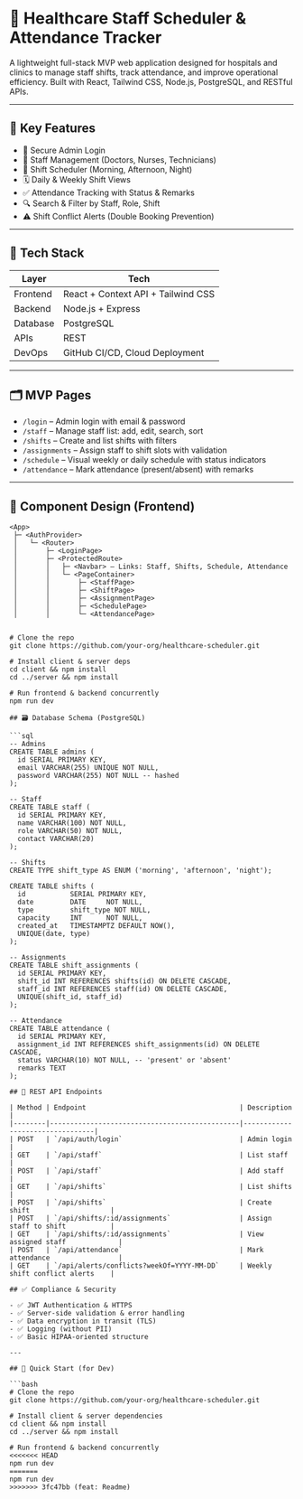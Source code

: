 # 🏥 Healthcare Staff Scheduler & Attendance Tracker

A lightweight full-stack MVP web application designed for hospitals and clinics to manage staff shifts, track attendance, and improve operational efficiency. Built with React, Tailwind CSS, Node.js, PostgreSQL, and RESTful APIs.

---

## 📌 Key Features

- 👤 Secure Admin Login
- 👥 Staff Management (Doctors, Nurses, Technicians)
- 📆 Shift Scheduler (Morning, Afternoon, Night)
- 🗓️ Daily & Weekly Shift Views
- ✅ Attendance Tracking with Status & Remarks
- 🔍 Search & Filter by Staff, Role, Shift
- ⚠️ Shift Conflict Alerts (Double Booking Prevention)

---

## 🧱 Tech Stack

| Layer      | Tech                 |
|------------|----------------------|
| Frontend   | React + Context API + Tailwind CSS |
| Backend    | Node.js + Express    |
| Database   | PostgreSQL           |
| APIs       | REST                 |
| DevOps     | GitHub CI/CD, Cloud Deployment |

---

## 🗂️ MVP Pages

- `/login` – Admin login with email & password
- `/staff` – Manage staff list: add, edit, search, sort
- `/shifts` – Create and list shifts with filters
- `/assignments` – Assign staff to shift slots with validation
- `/schedule` – Visual weekly or daily schedule with status indicators
- `/attendance` – Mark attendance (present/absent) with remarks

---

## 🧩 Component Design (Frontend)

```plaintext
<App>
 ├─ <AuthProvider>
 │   └─ <Router>
 │       ├─ <LoginPage>
 │       ├─ <ProtectedRoute>
 │       │   ├─ <Navbar> – Links: Staff, Shifts, Schedule, Attendance
 │       │   └─ <PageContainer>
 │       │       ├─ <StaffPage>
 │       │       ├─ <ShiftPage>
 │       │       ├─ <AssignmentPage>
 │       │       ├─ <SchedulePage>
 │       │       └─ <AttendancePage>


# Clone the repo
git clone https://github.com/your-org/healthcare-scheduler.git

# Install client & server deps
cd client && npm install
cd ../server && npm install

# Run frontend & backend concurrently
npm run dev

## 🗃️ Database Schema (PostgreSQL)

```sql
-- Admins
CREATE TABLE admins (
  id SERIAL PRIMARY KEY,
  email VARCHAR(255) UNIQUE NOT NULL,
  password VARCHAR(255) NOT NULL -- hashed
);

-- Staff
CREATE TABLE staff (
  id SERIAL PRIMARY KEY,
  name VARCHAR(100) NOT NULL,
  role VARCHAR(50) NOT NULL,
  contact VARCHAR(20)
);

-- Shifts
CREATE TYPE shift_type AS ENUM ('morning', 'afternoon', 'night');

CREATE TABLE shifts (
  id           SERIAL PRIMARY KEY,
  date         DATE     NOT NULL,
  type         shift_type NOT NULL,
  capacity     INT      NOT NULL,
  created_at   TIMESTAMPTZ DEFAULT NOW(),
  UNIQUE(date, type)
);

-- Assignments
CREATE TABLE shift_assignments (
  id SERIAL PRIMARY KEY,
  shift_id INT REFERENCES shifts(id) ON DELETE CASCADE,
  staff_id INT REFERENCES staff(id) ON DELETE CASCADE,
  UNIQUE(shift_id, staff_id)
);

-- Attendance
CREATE TABLE attendance (
  id SERIAL PRIMARY KEY,
  assignment_id INT REFERENCES shift_assignments(id) ON DELETE CASCADE,
  status VARCHAR(10) NOT NULL, -- 'present' or 'absent'
  remarks TEXT
);

## 📡 REST API Endpoints

| Method | Endpoint                                      | Description                     |
|--------|-----------------------------------------------|---------------------------------|
| POST   | `/api/auth/login`                             | Admin login                     |
| GET    | `/api/staff`                                  | List staff                      |
| POST   | `/api/staff`                                  | Add staff                       |
| GET    | `/api/shifts`                                 | List shifts                     |
| POST   | `/api/shifts`                                 | Create shift                    |
| POST   | `/api/shifts/:id/assignments`                 | Assign staff to shift           |
| GET    | `/api/shifts/:id/assignments`                 | View assigned staff             |
| POST   | `/api/attendance`                             | Mark attendance                 |
| GET    | `/api/alerts/conflicts?weekOf=YYYY-MM-DD`     | Weekly shift conflict alerts    |

## ✅ Compliance & Security

- ✅ JWT Authentication & HTTPS
- ✅ Server-side validation & error handling
- ✅ Data encryption in transit (TLS)
- ✅ Logging (without PII)
- ✅ Basic HIPAA-oriented structure

---

## 🚀 Quick Start (for Dev)

```bash
# Clone the repo
git clone https://github.com/your-org/healthcare-scheduler.git

# Install client & server dependencies
cd client && npm install
cd ../server && npm install

# Run frontend & backend concurrently
<<<<<<< HEAD
npm run dev
=======
npm run dev
>>>>>>> 3fc47bb (feat: Readme)
